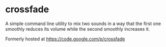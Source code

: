 # crossfade

A simple command line utility to mix two sounds in a way that the first one smoothly reduces its volume while the second smoothly increases it.

Formerly hosted at https://code.google.com/p/crossfade

